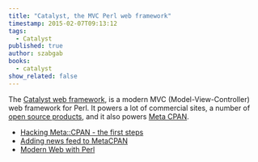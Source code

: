 ```yaml
---
title: "Catalyst, the MVC Perl web framework"
timestamp: 2015-02-07T09:13:12
tags:
  - Catalyst
published: true
author: szabgab
books:
  - catalyst
show_related: false
---
```



The [Catalyst web framework](http://www.catalystframework.org/),
is a modern MVC (Model-View-Controller) web framework for Perl. It powers a lot
of commercial sites, a number of [open source products](/perl-based-open-source-products),
and it also powers [Meta CPAN](http://metacpan.org/).


* [Hacking Meta::CPAN - the first steps](/hacking-metacpan-the-first-steps)
* [Adding news feed to MetaCPAN](/adding-news-feed-to-metacpan)
* [Modern Web with Perl](/modern-web-with-perl)

